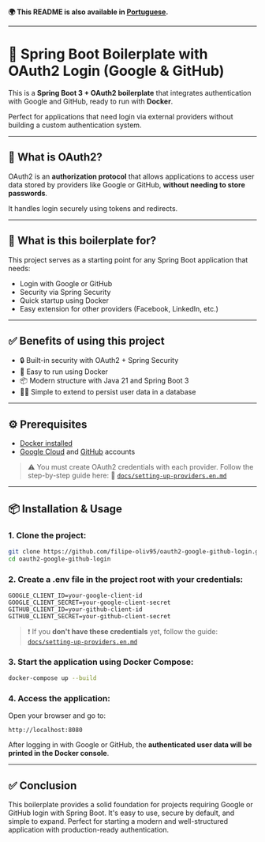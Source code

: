 **🌍 This README is also available in [Portuguese](./README.pt-BR.md).**

---

# 🔐 Spring Boot Boilerplate with OAuth2 Login (Google & GitHub)

This is a **Spring Boot 3 + OAuth2 boilerplate** that integrates authentication with Google and GitHub, ready to run with **Docker**.

Perfect for applications that need login via external providers without building a custom authentication system.

---

## 📌 What is OAuth2?

OAuth2 is an **authorization protocol** that allows applications to access user data stored by providers like Google or GitHub, **without needing to store passwords**.

It handles login securely using tokens and redirects.

---

## 🚀 What is this boilerplate for?

This project serves as a starting point for any Spring Boot application that needs:

- Login with Google or GitHub
- Security via Spring Security
- Quick startup using Docker
- Easy extension for other providers (Facebook, LinkedIn, etc.)

---

## ✅ Benefits of using this project

- 🔒 Built-in security with OAuth2 + Spring Security
- 🐳 Easy to run using Docker
- 📦 Modern structure with Java 21 and Spring Boot 3
- 👨‍💻 Simple to extend to persist user data in a database

---

## ⚙️ Prerequisites

- [Docker installed](https://docs.docker.com/get-docker/)
- [Google Cloud](https://console.cloud.google.com/) and [GitHub](https://github.com) accounts

> ⚠️ You must create OAuth2 credentials with each provider.
> Follow the step-by-step guide here:
> 📄 [`docs/setting-up-providers.en.md`](docs/setting-up-providers.en.md)

---

## 📦 Installation & Usage

### 1. Clone the project:

```bash
git clone https://github.com/filipe-oliv95/oauth2-google-github-login.git
cd oauth2-google-github-login
```

### 2. Create a .env file in the project root with your credentials:

```dotenv
GOOGLE_CLIENT_ID=your-google-client-id
GOOGLE_CLIENT_SECRET=your-google-client-secret
GITHUB_CLIENT_ID=your-github-client-id
GITHUB_CLIENT_SECRET=your-github-client-secret
```

> ❗ If you **don't have these credentials** yet, follow the guide:
> [`docs/setting-up-providers.en.md`](docs/setting-up-providers.en.md)

### 3. Start the application using Docker Compose:

```bash
docker-compose up --build
```

### 4. Access the application:

Open your browser and go to:

```
http://localhost:8080
```

After logging in with Google or GitHub, the **authenticated user data will be printed in the Docker console**.

---

## ✅ Conclusion

This boilerplate provides a solid foundation for projects requiring Google or GitHub login with Spring Boot. It's easy to use, secure by default, and simple to expand. Perfect for starting a modern and well-structured application with production-ready authentication.